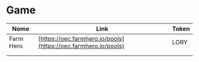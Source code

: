 # Game

| Nome      | Link                                                           | Token |
| --------- | -------------------------------------------------------------- | ----- |
| Farm Hero | [https://oec.farmhero.io/pools](https://oec.farmhero.io/pools) | LORY  |
|           |                                                                |       |
|           |                                                                |       |
